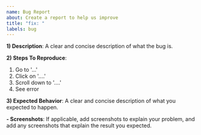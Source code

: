 ```yaml
---
name: Bug Report
about: Create a report to help us improve
title: "fix: "
labels: bug
---
```


**1) Description**:
A clear and concise description of what the bug is.

**2) Steps To Reproduce**:

1. Go to '...'
2. Click on '....'
3. Scroll down to '....'
4. See error

**3) Expected Behavior**:
A clear and concise description of what you expected to happen.

**- Screenshots**:
If applicable, add screenshots to explain your problem, and add any screenshots that explain the result you expected.
